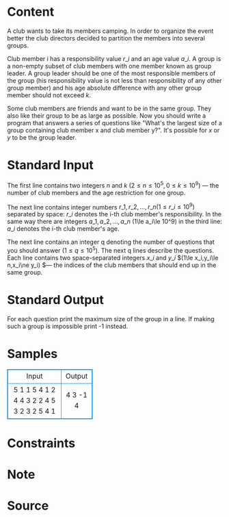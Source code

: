 
# Content

A club wants to take its members camping. In order to organize the event better the club directors decided to partition the members into several groups.

Club member i has a responsibility value $r\_i$ and an age value $a\_i$. A group is a non-empty subset of club members with one member known as group leader. A group leader should be one of the most responsible members of the group (his responsibility value is not less than responsibility of any other group member) and his age absolute difference with any other group member should not exceed $k$.

Some club members are friends and want to be in the same group. They also like their group to be as large as possible. Now you should write a program that answers a series of questions like "What's the largest size of a group containing club member x and club member y?". It's possible for $x$ or $y$ to be the group leader.

# Standard Input

The first line contains two integers $n$ and $k$ $(2\le n\le 10^5,0\le k\le 10^9)$ — the number of club members and the age restriction for one group.

The next line contains integer numbers $r\_1,r\_2,\dots,r\_n (1\le r\_i\le 10^9)$ separated by space: $r\_i$ denotes the i-th club member's responsibility. In the same way there are integers $a\_1,a\_2,\dots,a\_n$ (1\le a\_i\le 10^9) in the third line: $a\_i$ denotes the i-th club member's age.

The next line contains an integer q denoting the number of questions that you should answer $(1\le q\le 10^5)$. The next q lines describe the questions. Each line contains two space-separated integers $x\_i$ and $y\_i$ $(1\le x\_i,y\_i\le n,x\_i\ne y\_i) $— the indices of the club members that should end up in the same group.

# Standard Output

For each question print the maximum size of the group in a line. If making such a group is impossible print -1 instead.

# Samples

<style>
        table,table tr th, table tr td { border:1px solid #0094ff; }
        table { width: 200px; min-height: 25px; line-height: 25px; text-align: center; border-collapse: collapse;}   
    </style>
<table>
	<tr>
		<td>Input</td>
		<td>Output</td>
	</tr>
<tr><td>5 1
1 5 4 1 2
4 4 3 2 2
4
5 3
2 3
2 5
4 1</td><td>4
3
-1
4</td></tr></table>


# Constraints



# Note



# Source


